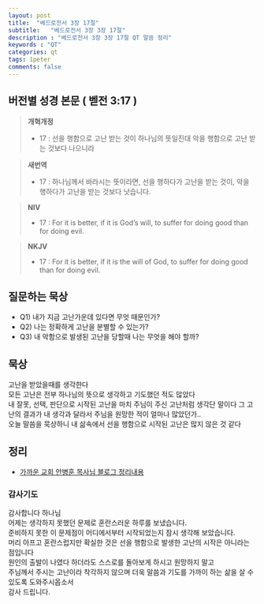 ```yaml
---
layout: post
title:  "베드로전서 3장 17절"
subtitle:   "베드로전서 3장 3장 17절"
description : "베드로전서 3장 3장 17절 QT 말씀 정리"
keywords : "QT"
categories: qt
tags: 1peter
comments: false
---
```


## 버전별 성경 본문 ( 벧전 3:17 )

> **개혁개정**
>* 17 : 선을 행함으로 고난 받는 것이 하나님의 뜻일진대 악을 행함으로 고난 받는 것보다 나으니라

> **새번역**
>* 17 : 하나님께서 바라시는 뜻이라면, 선을 행하다가 고난을 받는 것이, 악을 행하다가 고난을 받는 것보다 낫습니다.

> **NIV**
>* 17 : For it is better, if it is God’s will, to suffer for doing good than for doing evil.

> **NKJV**
>* 17 : For it is better, if it is the will of God, to suffer for doing good than for doing evil.

## 질문하는 묵상

* Q1) 내가 지금 고난가운데 있다면 무엇 때문인가?  
* Q2) 나는 정확하게 고난을 분별할 수 있는가?
* Q3) 내 악함으로 발생된 고난을 당할때 나는 무엇을 해야 할까? 

## 묵상
고난을 받았을때를 생각한다  
모든 고난은 전부 하나님의 뜻으로 생각하고 기도했던 적도 많았다  
내 잘못, 선택, 판단으로 시작된 고난을 마치 주님이 주신 고난처럼 생각단 말이다 
그 고난의 결과가 내 생각과 달라서 주님을 원망한 적이 얼마나 많았던가..  
오늘 말씀을 묵상하니 내 삶속에서 선을 행함으로 시작된 고난은 많지 않은 것 같다  

## 정리
* [가까운 교회 안병훈 목사님 블로그 정리내용](https://blog.naver.com/tolerance2018)

### 감사기도
감사합니다 하나님  
어제는 생각하지 못했던 문제로 혼란스러운 하루를 보냈습니다.  
준비하지 못한 이 문제점이 어디에서부터 시작되었는지 잠시 생각해 보았습니다.  
머리 아프고 혼란스럽지만 확실한 것은 선을 행함으로 발생한 고난의 시작은 아니라는 점입니다  
원인의 출발이 나였다 하더라도 스스로를 돌아보게 하시고 원망하지 말고  
주님께서 주시는 고난이라 착각하지 않으며 더욱 말씀과 기도를 가까이 하는 삶을 살 수 있도록 
도와주시옵소서  
감사 드립니다.  
